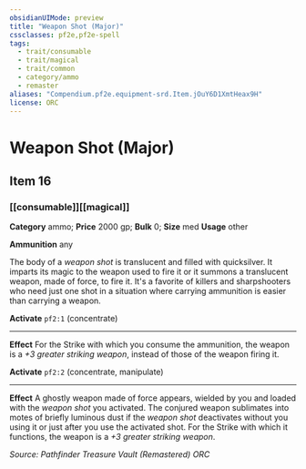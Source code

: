 ```yaml
---
obsidianUIMode: preview
title: "Weapon Shot (Major)"
cssclasses: pf2e,pf2e-spell
tags:
  - trait/consumable
  - trait/magical
  - trait/common
  - category/ammo
  - remaster
aliases: "Compendium.pf2e.equipment-srd.Item.jOuY6D1XmtHeax9H"
license: ORC
---
```

# Weapon Shot (Major)
## Item 16
### [[consumable]][[magical]]

**Category** ammo; 
**Price** 2000 gp; 
**Bulk** 0; **Size** med
**Usage** other

**Ammunition** any

The body of a _weapon shot_ is translucent and filled with quicksilver. It imparts its magic to the weapon used to fire it or it summons a translucent weapon, made of force, to fire it. It's a favorite of killers and sharpshooters who need just one shot in a situation where carrying ammunition is easier than carrying a weapon.

**Activate** `pf2:1` (concentrate)

* * *

**Effect** For the Strike with which you consume the ammunition, the weapon is a _+3 greater striking weapon_, instead of those of the weapon firing it.

**Activate** `pf2:2` (concentrate, manipulate)

* * *

**Effect** A ghostly weapon made of force appears, wielded by you and loaded with the _weapon shot_ you activated. The conjured weapon sublimates into motes of briefly luminous dust if the _weapon shot_ deactivates without you using it or just after you use the activated shot. For the Strike with which it functions, the weapon is a _+3 greater striking weapon_.

*Source: Pathfinder Treasure Vault (Remastered)*
*ORC*